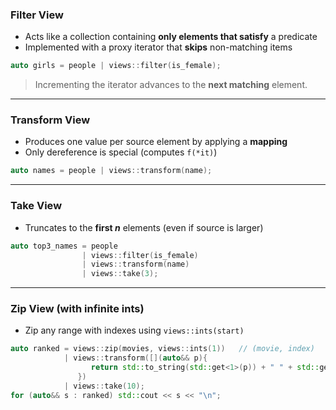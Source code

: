 ### Filter View
- Acts like a collection containing **only elements that satisfy** a predicate
- Implemented with a proxy iterator that **skips** non-matching items

```cpp
auto girls = people | views::filter(is_female);
```

> Incrementing the iterator advances to the **next matching** element.

---

### Transform View
- Produces one value per source element by applying a **mapping**
- Only dereference is special (computes `f(*it)`)

```cpp
auto names = people | views::transform(name);
```

---

### Take View
- Truncates to the **first _n_** elements (even if source is larger)
```cpp
auto top3_names = people
                | views::filter(is_female)
                | views::transform(name)
                | views::take(3);
```

---

### Zip View (with infinite ints)
- Zip any range with indexes using `views::ints(start)`

```cpp
auto ranked = views::zip(movies, views::ints(1))   // (movie, index)
            | views::transform([](auto&& p){
                  return std::to_string(std::get<1>(p)) + " " + std::get<0>(p);
               })
            | views::take(10);
for (auto&& s : ranked) std::cout << s << "\n";
```

